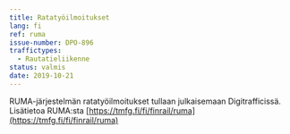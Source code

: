 ```yaml
---
title: Ratatyöilmoitukset
lang: fi
ref: ruma
issue-number: DPO-896
traffictypes:
  - Rautatieliikenne
status: valmis
date: 2019-10-21
---
```


RUMA-järjestelmän ratatyöilmoitukset tullaan julkaisemaan Digitrafficissä. Lisätietoa RUMA:sta [https://tmfg.fi/fi/finrail/ruma](https://tmfg.fi/fi/finrail/ruma)
